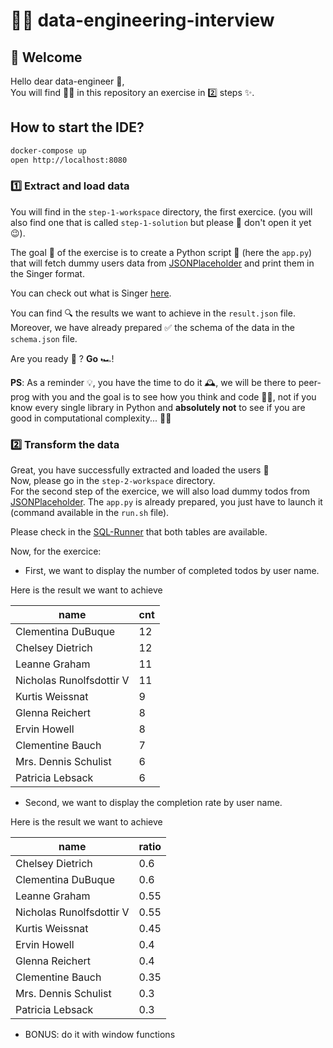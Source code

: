 # 👨‍💻 data-engineering-interview

## 🤗 Welcome

Hello dear data-engineer 👋,  
You will find 🕵️‍♂️ in this repository an exercise in 2️⃣ steps ✨.

## How to start the IDE?

```bash
docker-compose up
open http://localhost:8080
```

### 1️⃣ Extract and load data

You will find in the `step-1-workspace` directory, the first exercice. (you will also find one that is  called `step-1-solution` but please 🙏 don't open it yet 😉).

The goal 🎯 of the exercise is to create a Python script 🐍 (here the `app.py`) that will fetch dummy users data from [JSONPlaceholder](https://jsonplaceholder.typicode.com/users) and print them in the Singer format.  

You can check out what is Singer [here](https://www.singer.io/).

You can find 🔍 the results we want to achieve in the `result.json` file.  
Moreover, we have already prepared ✅ the schema of the data in the `schema.json` file.

Are you ready 🏁 ? **Go** 🏎!

**PS**: As a reminder 💡, you have the time to do it 🕰, we will be there to peer-prog with you and the goal is to see how you think and code 👨‍💻, not if you know every single library in Python and **absolutely not** to see if you are good in computational complexity... 🤦‍♂️

### 2️⃣ Transform the data

Great, you have successfully extracted and loaded the users 💪  
Now, please go in the `step-2-workspace` directory.  
For the second step of the exercice, we will also load dummy todos from [JSONPlaceholder](https://jsonplaceholder.typicode.com/todos). The `app.py` is already prepared, you just have to launch it (command available in the `run.sh` file).

Please check in the [SQL-Runner](http://localhost:8081) that both tables are available.

Now, for the exercice:

* First, we want to display the number of completed todos by user name.

Here is the result we want to achieve

| name                     | cnt |
|--------------------------|-----|
| Clementina DuBuque       | 12  |
| Chelsey Dietrich         | 12  |
| Leanne Graham            | 11  |
| Nicholas Runolfsdottir V | 11  |
| Kurtis Weissnat          | 9   |
| Glenna Reichert          | 8   |
| Ervin Howell             | 8   |
| Clementine Bauch         | 7   |
| Mrs. Dennis Schulist     | 6   |
| Patricia Lebsack         | 6   |

* Second, we want to display the completion rate by user name.

Here is the result we want to achieve

| name                     | ratio |
|--------------------------|-------|
| Chelsey Dietrich         | 0.6   |
| Clementina DuBuque       | 0.6   |
| Leanne Graham            | 0.55  |
| Nicholas Runolfsdottir V | 0.55  |
| Kurtis Weissnat          | 0.45  |
| Ervin Howell             | 0.4   |
| Glenna Reichert          | 0.4   |
| Clementine Bauch         | 0.35  |
| Mrs. Dennis Schulist     | 0.3   |
| Patricia Lebsack         | 0.3   |

* BONUS: do it with window functions
